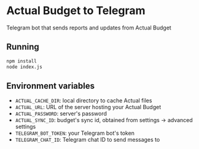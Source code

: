 # Actual Budget to Telegram

Telegram bot that sends reports and updates from Actual Budget

## Running

```bash
npm install
node index.js
```

## Environment variables

* `ACTUAL_CACHE_DIR`: local directory to cache Actual files
* `ACTUAL_URL`: URL of the server hosting your Actual Budget
* `ACTUAL_PASSWORD`: server's password
* `ACTUAL_SYNC_ID`: budget's sync id, obtained from settings -> advanced settings
* `TELEGRAM_BOT_TOKEN`: your Telegram bot's token
* `TELEGRAM_CHAT_ID`: Telegram chat ID to send messages to
